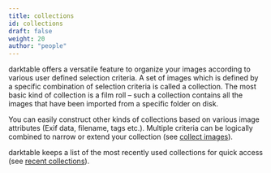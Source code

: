 ```yaml
---
title: collections
id: collections
draft: false
weight: 20
author: "people"
---
```


darktable offers a versatile feature to organize your images according to various user defined selection criteria. A set of images which is defined by a specific combination of selection criteria is called a collection. The most basic kind of collection is a film roll  – such a collection contains all the images that have been imported from a specific folder on disk.

You can easily construct other kinds of collections based on various image attributes (Exif data, filename, tags etc.). Multiple criteria can be logically combined to narrow or extend your collection (see [collect images](../../module-reference/utility-modules/shared/collect-images.md)).

darktable keeps a list of the most recently used collections for quick access (see [recent collections](../../module-reference/utility-modules/shared/recent-collections.md)).
